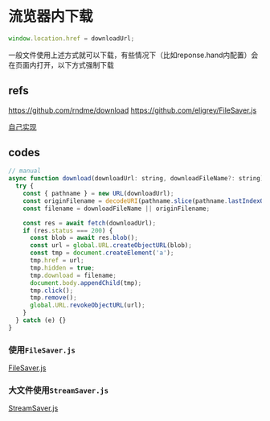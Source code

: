 # 流览器内下载

```js
window.location.href = downloadUrl;
```

一般文件使用上述方式就可以下载，有些情况下（比如reponse.hand内配置）会在页面内打开，以下方式强制下载

## refs

<https://github.com/rndme/download>
<https://github.com/eligrey/FileSaver.js>

[自己实现](https://segmentfault.com/a/1190000015026760)

## codes

```js
// manual
async function download(downloadUrl: string, downloadFileName?: string) {
  try {
    const { pathname } = new URL(downloadUrl);
    const originFilename = decodeURI(pathname.slice(pathname.lastIndexOf('/') + 1));
    const filename = downloadFileName || originFilename;

    const res = await fetch(downloadUrl);
    if (res.status === 200) {
      const blob = await res.blob();
      const url = global.URL.createObjectURL(blob);
      const tmp = document.createElement('a');
      tmp.href = url;
      tmp.hidden = true;
      tmp.download = filename;
      document.body.appendChild(tmp);
      tmp.click();
      tmp.remove();
      global.URL.revokeObjectURL(url);
    }
  } catch (e) {}
}
```

### 使用`FileSaver.js`

[FileSaver.js](https://github.com/eligrey/FileSaver.js)

### 大文件使用`StreamSaver.js`

[StreamSaver.js](https://github.com/eligrey/FileSaver.js)
